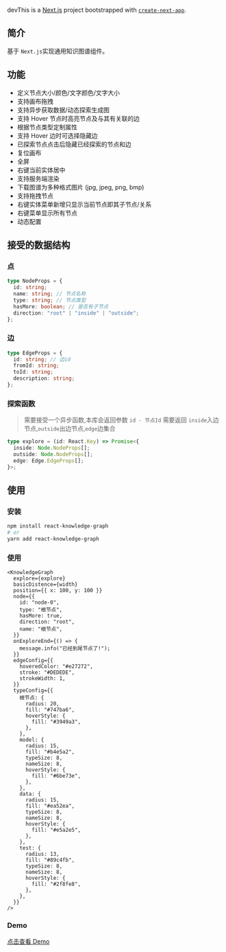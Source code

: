 <!--
 * @Author: tohsaka888
 * @Date: 2022-10-08 08:25:48
 * @LastEditors: tohsaka888
 * @LastEditTime: 2022-10-08 16:13:04
 * @Description: 请填写简介
-->

devThis is a [Next.js](https://nextjs.org/) project bootstrapped with [`create-next-app`](https://github.com/vercel/next.js/tree/canary/packages/create-next-app).

## 简介

基于 `Next.js`实现通用知识图谱组件。

## 功能

- 定义节点大小/颜色/文字颜色/文字大小
- 支持画布拖拽
- 支持异步获取数据/动态探索生成图
- 支持 Hover 节点时高亮节点及与其有关联的边
- 根据节点类型定制属性
- 支持 Hover 边时可选择隐藏边
- 已探索节点点击后隐藏已经探索的节点和边
- 复位画布
- 全屏
- 右键当前实体居中
- 支持服务端渲染
- 下载图谱为多种格式图片 (jpg, jpeg, png, bmp)
- 支持拖拽节点
- 右键实体菜单新增只显示当前节点即其子节点/关系
- 右键菜单显示所有节点
- 动态配置

## 接受的数据结构

### 点

```typescript
type NodeProps = {
  id: string;
  name: string; // 节点名称
  type: string; // 节点类型
  hasMore: boolean; // 是否有子节点
  direction: "root" | "inside" | "outside";
};
```

### 边

```typescript
type EdgeProps = {
  id: string; // 边id
  fromId: string;
  toId: string;
  description: string;
};
```

### 探索函数

> 需要接受一个异步函数,本库会返回参数 `id - 节点Id`
> 需要返回 `inside`入边节点,`outside`出边节点,`edge`边集合

```typescript
type explore = (id: React.Key) => Promise<{
  inside: Node.NodeProps[];
  outside: Node.NodeProps[];
  edge: Edge.EdgeProps[];
}>;
```

## 使用

### 安装

```bash
npm install react-knowledge-graph
# or
yarn add react-knowledge-graph
```

### 使用

```tsx
<KnowledgeGraph
  explore={explore}
  basicDistence={width}
  position={{ x: 100, y: 100 }}
  node={{
    id: "node-0",
    type: "根节点",
    hasMore: true,
    direction: "root",
    name: "根节点",
  }}
  onExploreEnd={() => {
    message.info("已经到尾节点了!");
  }}
  edgeConfig={{
    hoveredColor: "#e27272",
    stroke: "#DEDEDE",
    strokeWidth: 1,
  }}
  typeConfig={{
    根节点: {
      radius: 20,
      fill: "#747ba6",
      hoverStyle: {
        fill: "#3949a3",
      },
    },
    model: {
      radius: 15,
      fill: "#b4e5a2",
      typeSize: 8,
      nameSize: 8,
      hoverStyle: {
        fill: "#6be73e",
      },
    },
    data: {
      radius: 15,
      fill: "#ea52ea",
      typeSize: 8,
      nameSize: 8,
      hoverStyle: {
        fill: "#e5a2e5",
      },
    },
    test: {
      radius: 13,
      fill: "#89c4fb",
      typeSize: 8,
      nameSize: 8,
      hoverStyle: {
        fill: "#2f8fe8",
      },
    },
  }}
/>
```

### Demo

[点击查看 Demo](https://knowledge-graph-demo.netlify.app/)
